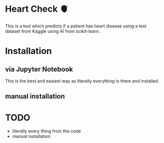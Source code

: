 # Heart Check 🫀
This is a tool which predicts if a patient has heart disease using a test dataset from Kaggle using AI from scikit-learn.

# Installation

## via Jupyter Notebook
This is the best and easiest way as literally everything is there and installed.

## manual installation

# TODO
- literally every thing from the code
- manual installation
